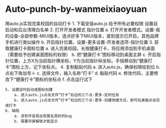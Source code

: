 # Auto-punch-by-wanmeixiaoyuan
用auto.js实现完美校园的自动打卡
	1. 下载安装auto.js 给予所有必要权限 设置自启动和后台清理白名单
	2. 打开开发者模式 指针位置
		a. 打开开发者模式。设置-我的设备-全部参数-MIUI版本，连点好多下MIUI版本，直到提示已开启。其他品牌手机进行类似操作
		b. 开启指针位置。设置-更多设置-开发者选项-指针位置
	3. 获取健康打卡图标位置
		a. 进入完美校园，长按健康打卡，将应用添加到手机桌面（需要给予创建桌面图标的权限）
		b. 把“健康打卡”图标移动到桌面主屏
		c. 开启指针位置，上方X为当前指针横坐标，Y为当前指针纵坐标。手指移动到“健康打卡”图标上方，记下坐标点。
	4. 复制黏贴代码
		a. 进入auto.js，确保权限给到位
		b. 点右下角加号＋
		c. 选择文件，输入名称“打卡”
		d. 黏贴代码
		e. 修改代码，主要修改下“健康打卡”图标的坐标点
		f. 点击运行试下
		
	5. 设置定时启动或图标创建
		a. 进入auto.js点击文件“打卡”右边的三个点-更多-定时任务
		b. 进入auto.js点击文件“打卡”右边的三个点-更多-创建快捷方式，即可在桌面点击完成打卡
	6. 缺陷
		a. 该软件容易出现莫名其妙的bug
		b. 需要开屏解锁才能显示
